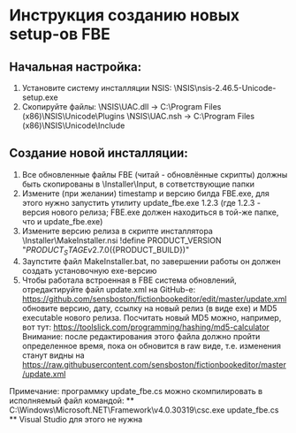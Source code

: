 # Инструкция созданию новых setup-ов FBE

## Начальная настройка:

1. Установите систему инсталляции NSIS: \NSIS\nsis-2.46.5-Unicode-setup.exe 
2. Скопируйте файлы:
   \NSIS\UAC.dll -> C:\Program Files (x86)\NSIS\Unicode\Plugins
   \NSIS\UAC.nsh -> C:\Program Files (x86)\NSIS\Unicode\Include 


## Создание новой инсталляции:

1. Все обновленные файлы FBE (читай - обновлённые скрипты) должны быть скопированы в \Installer\Input, в сответствующие папки
2. Измените (при желании) timestamp и версию билда FBE.exe, для этого нужно запустить утилиту update_fbe.exe 1.2.3 
(где 1.2.3 - версия нового релиза; FBE.exe должен находиться в той-же папке, что и update_fbe.exe)
3. Измените версию релиза в скрипте инсталлятора \Installer\MakeInstaller.nsi
!define PRODUCT_VERSION "${PRODUCT_STAGE} v2.7.0 (${PRODUCT_BUILD})"
4. Заупстите файл MakeInstaller.bat, по завершении работы он должен создать установочную exe-версию
5. Чтобы работала встроенная в FBE система обновлений, отредактируйте файл update.xml на GitHub-е:
https://github.com/sensboston/fictionbookeditor/edit/master/update.xml 
обновите версию, дату, ссылку на новый релиз (в виде exe) и MD5 executable нового релиза. 
Посчитать новый MD5 можно, например, вот тут: https://toolslick.com/programming/hashing/md5-calculator
Внимание: после редактирования этого файла должно пройти определенное время, пока он обновится в raw виде,
т.е. изменения станут видны на https://raw.githubusercontent.com/sensboston/fictionbookeditor/master/update.xml 

Примечание: программку update_fbe.cs можно скомпилировать в исполняемый файл командой:
** C:\Windows\Microsoft.NET\Framework\v4.0.30319\csc.exe update_fbe.cs **
Visual Studio для этого не нужна 
